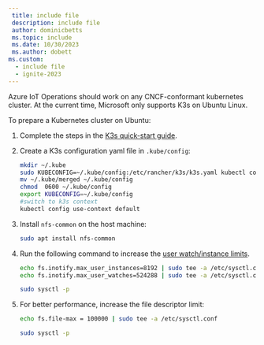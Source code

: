 ```yaml
---
 title: include file
 description: include file
 author: dominicbetts
 ms.topic: include
 ms.date: 10/30/2023
 ms.author: dobett
ms.custom:
  - include file
  - ignite-2023
---
```


Azure IoT Operations should work on any CNCF-conformant kubernetes cluster. At the current time, Microsoft only supports K3s on Ubuntu Linux.

To prepare a Kubernetes cluster on Ubuntu:

1. Complete the steps in the [K3s quick-start guide](https://docs.k3s.io/quick-start).

1. Create a K3s configuration yaml file in `.kube/config`:

    ```bash
    mkdir ~/.kube
    sudo KUBECONFIG=~/.kube/config:/etc/rancher/k3s/k3s.yaml kubectl config view --flatten > ~/.kube/merged
    mv ~/.kube/merged ~/.kube/config
    chmod  0600 ~/.kube/config
    export KUBECONFIG=~/.kube/config
    #switch to k3s context
    kubectl config use-context default
    ```

1. Install `nfs-common` on the host machine:

    ```bash
    sudo apt install nfs-common
    ```

1. Run the following command to increase the [user watch/instance limits](https://www.suse.com/support/kb/doc/?id=000020048).

   ```bash
   echo fs.inotify.max_user_instances=8192 | sudo tee -a /etc/sysctl.conf
   echo fs.inotify.max_user_watches=524288 | sudo tee -a /etc/sysctl.conf

   sudo sysctl -p
   ```

1. For better performance, increase the file descriptor limit:

   ```bash
   echo fs.file-max = 100000 | sudo tee -a /etc/sysctl.conf

   sudo sysctl -p
   ```
